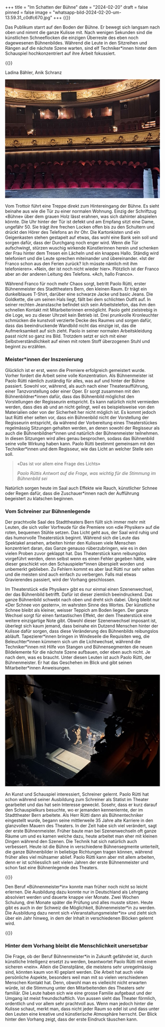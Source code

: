 +++
title = "Im Schatten der Bühne"
date = "2024-02-20"
draft = false
pinned = false
image = "whatsapp-bild-2024-02-20-um-13.59.31_c0dfc670.jpg"
+++
{{<lead>}}

Das Publikum starrt auf den Boden der Bühne. Er bewegt sich langsam nach oben und nimmt die ganze Kulisse mit. Nach wenigen Sekunden sind die künstlichen Schneeflocken die einzigen Überreste des eben noch dagewesenen Bühnenbildes. Während die Leute in den Sitzreihen und Rängen auf die nächste Szene warten, sind elf Techniker*innen hinter dem Schauspiel hochkonzentriert auf ihre Arbeit fokussiert. 

{{</lead>}}

Ladina Bähler, Anik Schranz

![Der Blick ins Publikum: Während des Spektakels sind die roten Sitze des Stadttheaters Bern gefüllt mit interessierten Leuten (Bild: Ladina Bähler, Januar 2024)](whatsapp-bild-2024-02-20-um-13.59.31_c0dfc670.jpg)

Vom Trottoir führt eine Treppe direkt zum Hintereingang der Bühne. Es sieht beinahe aus wie die Tür zu einer normalen Wohnung. Einzig der Schriftzug «Bühne» über dem grauen Holz lässt erahnen, was sich dahinter abspielen könnte. Die Uhr hinter der Tür ist defekt und am Empfang sitzt eine Dame, ungefähr 50. Sie trägt ihre frechen Locken offen bis zu den Schultern und drückt den Hörer des Telefons an ihr Ohr. Die Kartonkisten und ein Geigenkasten stehen gestapelt auf etwas, das wohl eine Bank sein soll und sorgen dafür, dass der Durchgang noch enger wird. Wenn die Tür aufschwingt, stürzen wuschig wirkende Künstlerinnen herein und schenken der Frau hinter dem Tresen ein Lächeln und ein knappes Hallo. Ständig wird telefoniert und die Leute sprechen miteinander und übereinander. «Ist der Franco schon aus den Ferien zurück? Ich müsste nämlich mit ihm telefonieren». «Nein, der ist noch nicht wieder hier». Plötzlich ist der Franco aber an der anderen Leitung des Telefons. «Ach, hallo Franco». 

Während Franco für noch mehr Chaos sorgt, betritt Paolo Rütti, erster Bühnenmeister des Stadttheaters Bern, den kleinen Raum. Er trägt ein dunkelblaues T-Shirt, darüber eine schwarze Jacke und basic Jeans. Die Goldkette, die um seinen Hals liegt, fällt bei dem schlichten Outfit auf. In seiner rechten Jeanstasche befindet sich sein Arbeitstelefon, das ihm den schnellen Kontakt mit Mitarbeiterinnen ermöglicht. Paolo geht zielstrebig in die Loge, wo zu dieser Uhrzeit kein Betrieb ist. Drei prunkvolle Kronleuchter schmücken die kunstvoll verzierte Decke des Raumes und sorgen dafür, dass das beeindruckende Wandbild nicht das einzige ist, das die Aufmerksamkeit auf sich zieht. Paolo in seiner normalen Arbeitskleidung passt nicht so ganz ins Bild. Trotzdem setzt er sich mit einer Selbstverständlichkeit auf einen mit rotem Stoff überzogenen Stuhl und beginnt zu erzählen. 

### Meister*innen der Inszenierung

Glücklich ist er erst, wenn die Premiere erfolgreich gemeistert wurde. Vorher fordert die Arbeit seine volle Konzentration. Als Bühnenmeister ist Paolo Rütti nämlich zuständig für alles, was auf und hinter der Bühne passiert. Sowohl vor, während, als auch nach einer Theateraufführung, einer Tanzvorstellung oder einer Oper. Er sorgt zusammen mit den Bühnenbildner\*innen dafür, dass das Bühnenbild möglichst den Vorstellungen der Regisseurin entspricht. Es kann natürlich nicht vermieden werden, dass dies ab und an nicht gelingt, weil es beispielsweise von den Materialien oder von der Sicherheit her nicht möglich ist. Es kommt jedoch laut Rütti eher selten vor, dass ein Bühnenbild nicht der Vorstellung der Regisseurin entspricht, da während der Vorbereitung eines Theaterstückes regelmässig Sitzungen gehalten werden, an denen sowohl der Regisseur als auch die Bühnenbildner\*innen und natürlich der Bühnenmeister teilnehmen. In diesen Sitzungen wird alles genau besprochen, sodass das Bühnenbild seine volle Wirkung haben kann. Paolo Rütti bestimmt gemeinsam mit den Techniker*innen und dem Regisseur, wie das Licht an welcher Stelle sein soll.

> «Das ist vor allem eine Frage des Lichts» 
>
> *Paolo Rüttis Antwort auf die Frage, was wichtig für die Stimmung im Bühnenbild sei*

Natürlich sorgen heute im Saal auch Effekte wie Rauch, künstlicher Schnee oder Regen dafür, dass die Zuschauer*innen nach der Aufführung begeistert zu klatschen beginnen. 

### Vom Schreiner zur Bühnenlegende

Der prachtvolle Saal des Stadttheaters Bern füllt sich immer mehr mit Leuten, die sich voller Vorfreude für die Premiere von «die Physiker» auf die roten, bequemen Stühle setzen. Das Licht geht aus, der Saal wird ruhig und das humorvolle Theaterstück beginnt. Während sich die Leute das Spektakel ansehen, arbeiten hinter den Kulissen viele Menschen konzentriert daran, das Ganze genauso rüberzubringen, wie es in den vielen Proben zuvor geklappt hat. Das Theaterstück kann reibungslos vorgeführt werden, denn selbst wenn es einen Fehler gegeben hätte, wäre dieser geschickt von den Schauspieler*innen überspielt worden und unbemerkt geblieben. Zu Fehlern kommt es aber laut Rütti nur sehr selten und die meisten sind auch einfach zu verbergen. Falls mal etwas Gravierendes passiert, wird der Vorhang geschlossen. 

Im Theaterstück «die Physiker» gibt es nur einmal einen Szenenwechsel, der das Bühnenbild betrifft. Dafür ist dieser ziemlich beeindruckend. Das ganze Bühnenbild schwebt nach oben und dreht sich dabei. Übrig bleibt nur «Der Schnee von gestern», im wahrsten Sinne des Wortes. Der künstliche Schnee bleibt als kleiner, weisser Teppich am Boden liegen. Der ganze Wechsel sorgt für einen fantastischen Effekt, der dem Theaterstück eine weitere einzigartige Note gibt. Obwohl dieser Szenenwechsel imposant ist, überlegt sich kaum jemand, dass beinahe ein Dutzend Menschen hinter der Kulisse dafür sorgen, dass diese Veränderung des Bühnenbilds reibungslos abläuft. Tapezierer\*innen bringen in Windeseile die Requisiten weg, die Beleuchter\*innen kümmern sich um die Lichtwechsel, während die Techniker\*innen mit Hilfe von Stangen und Bühnensegmenten die neuen Bildelemente für die nächste Szene aufbauen, oder eben auch nicht. Je nach dem, was es braucht. 
Unter diesen Leuten ist auch Paolo Rütti, der Bühnenmeister. Er hat das Geschehen im Blick und gibt seinen Mitarbeiter\*innen Anweisungen. 

![Begeisterung im Saal: Die Schauspieler*innen bekommen tosenden Applaus nach der erfolgreichen Premiere von "Die Physiker" ](whatsapp-bild-2024-02-27-um-12.01.51_086c49a5.jpg)

An Kunst und Schauspiel interessiert, Schreiner gelernt. Paolo Rütti hat schon während seiner Ausbildung zum Schreiner als Statist im Theater gearbeitet und das hat sein Interesse geweckt. Sosehr, dass er kurz darauf den Schauspielkurs besuchte, wo er jemanden kennenlernte, der im Stadttheater Bern arbeitete. Als Herr Rütti dann als Bühnentechniker eingestellt wurde, begann seine mittlerweile 35 Jahre alte Karriere in den glanzvollen Mauern des Theaters. In der Zeit habe sich viel verändert, sagt der erste Bühnenmeister. Früher baute man bei Szenenwechseln oft ganze Räume um und es kamen welche dazu, heute arbeitet man eher mit kleinen Dingen während den Szenen. Die Technik hat sich natürlich auch verbessert. Heute ist die Bühne in verschiedene Bühnensegmente unterteilt, die ganze Bühnenbilder in beliebige Richtungen tragen können, während früher alles viel mühsamer ablief. Paolo Rütti kann aber mit allem arbeiten, denn er ist schliesslich seit vielen Jahren der erste Bühnenmeister und schon fast eine Bühnenlegende des Theaters. 

{{<box>}}

Den Beruf «Bühnenmeister\*in» konnte man früher noch nicht so leicht erlernen. Die Ausbildung dazu konnte nur in Deutschland als Lehrgang absolviert werden und dauerte knappe vier Monate. Zwei Wochen Schulung, drei Monate später die Prüfung und alles musste sitzen. Heute gibt es auch in der Schweiz die Möglichkeit, Bühnenmeister\*in zu werden. Die Ausbildung dazu nennt sich «Veranstaltungsmeister*in» und zieht sich über ein Jahr hinweg, in dem der Inhalt in verschiedenen Blöcken gelernt wird. 

{{</box>}}

### Hinter dem Vorhang bleibt die Menschlichkeit unersetzbar

Die Frage, ob der Beruf Bühnenmeister*in in Zukunft gefährdet ist, durch künstliche Intelligenz ersetzt zu werden, beantwortet Paolo Rütti mit einem sicheren «nein». Allein die Dienstpläne, die meistens sehr unregelmässig sind, könnten kaum von KI geplant werden. Die Arbeit hat auch viele persönliche Aspekte, besonders weil man mit so vielen verschiedenen Menschen Kontakt hat. Denn, obwohl man es vielleicht nicht erwarten würde, ist die Stimmung unter den Mitarbeitenden des Theaters sehr familiär. Die Leute haben sich wie eine grosse Familie aufgebaut und der Umgang ist meist freundschaftlich. Von aussen sieht das Theater förmlich, ordentlich und vor allem sehr prachtvoll aus. Wenn man jedoch hinter die Kulisse schaut, merkt man, dass nicht jeder Raum so edel ist und dass unter den Leuten eine kreative und künstlerische Atmosphäre herrscht. Der Blick hinter den Vorhang zeigt, dass der erste Eindruck täuschen kann.